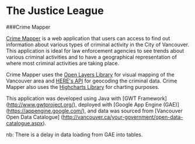 # The Justice League
###Crime Mapper


[Crime Mapper](http://crimemapper310.appspot.com/) is a web application that users can access to find out information about various types of criminal activity in the City of Vancouver. This application is ideal for law enforcement agencies to see trends about various criminal activities and to have a geographical representation of where most criminal activities are taking place. 

Crime Mapper uses the [Open Layers Library](http://demo.gwt-openlayers.org/gwt_ol_showcase/GwtOpenLayersShowcase.html) for visual mapping of the Vancouver area and [HERE's API](https://developer.here.com/) for geocoding the criminal data.  Crime Mapper also uses the [Highcharts Library](http://www.moxiegroup.com/moxieapps/gwt-highcharts/) for charting purposes. 

This application was developed using Java with [GWT Framework] (http://www.gwtproject.org/), deployed with [Google App Engine (GAE)] (https://appengine.google.com/), and data was sourced from [Vancouver Open Data Catalogue] (http://vancouver.ca/your-government/open-data-catalogue.aspx). 


nb: There is a delay in data loading from GAE into tables. 
